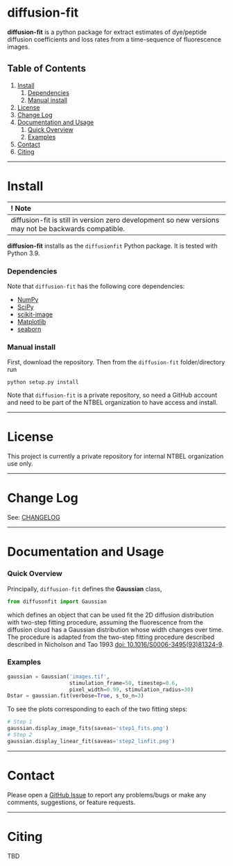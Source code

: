 # diffusion-fit



**diffusion-fit** is a python package for extract estimates of dye/peptide diffusion coefficients and loss rates from a time-sequence of fluorescence images.


## Table of Contents

 1. [Install](#install)
     1. [Dependencies](#dependencies)
     1. [Manual install](#manual-install)
 2. [License](#license)
 3. [Change Log](#change-log)
 4. [Documentation and Usage](#documentation-and-usage)
     1. [Quick Overview](#quick-overview)
     2. [Examples](#examples)
 5. [Contact](#contact)
 6. [Citing](#citing)  

------

# Install

| **! Note** |
| :--- |
|  diffusion-fit is still in version zero development so new versions may not be backwards compatible. |

**diffusion-fit** installs as the `diffusionfit` Python package. It is tested with Python 3.9.

### Dependencies
Note that `diffusion-fit` has the following core dependencies:
   * [NumPy](http://www.numpy.org/)
   * [SciPy](https://www.scipy.org/)
   * [scikit-image](https://scikit-image.org/)
   * [Matplotlib](https://matplotlib.org/)
   * [seaborn](https://seaborn.pydata.org/)

### Manual install
First, download the repository. Then from the `diffusion-fit` folder/directory run
```
python setup.py install
```

Note that `diffusion-fit` is a private repository, so need a GitHub account and
need to be part of the NTBEL organization to have access and install.

------

# License

This project is currently a private repository for internal NTBEL
organization use only.

------

# Change Log

See: [CHANGELOG](CHANGELOG.md)

------

# Documentation and Usage

### Quick Overview
Principally, `diffusion-fit` defines the **Gaussian** class,
```python
from diffusonfit import Gaussian
```
which defines an object that can be used fit the 2D diffusion distribution with
two-step fitting procedure, assuming the fluorescence from the diffusion cloud
has a Gaussian distribution whose width changes over time. The procedure is
adapted from the two-step fitting procedure described described in Nicholson and Tao 1993 [doi: 10.1016/S0006-3495(93)81324-9](https://doi.org/10.1016/S0006-3495(93)81324-9).

### Examples
```python
gaussian = Gaussian('images.tif',
                    stimulation_frame=50, timestep=0.6,
                    pixel_width=0.99, stimulation_radius=30)
Dstar = gaussian.fit(verbose=True, s_to_n=3)                    
```
To see the plots corresponding to each of the two fitting steps:
```python
# Step 1
gaussian.display_image_fits(saveas='step1_fits.png')
# Step 2
gaussian.display_linear_fit(saveas='step2_linfit.png')
```

------

# Contact

Please open a [GitHub Issue](https://github.com/NTBEL/diffusion-fit/issues) to
report any problems/bugs or make any comments, suggestions, or feature requests.

------

# Citing

TBD
